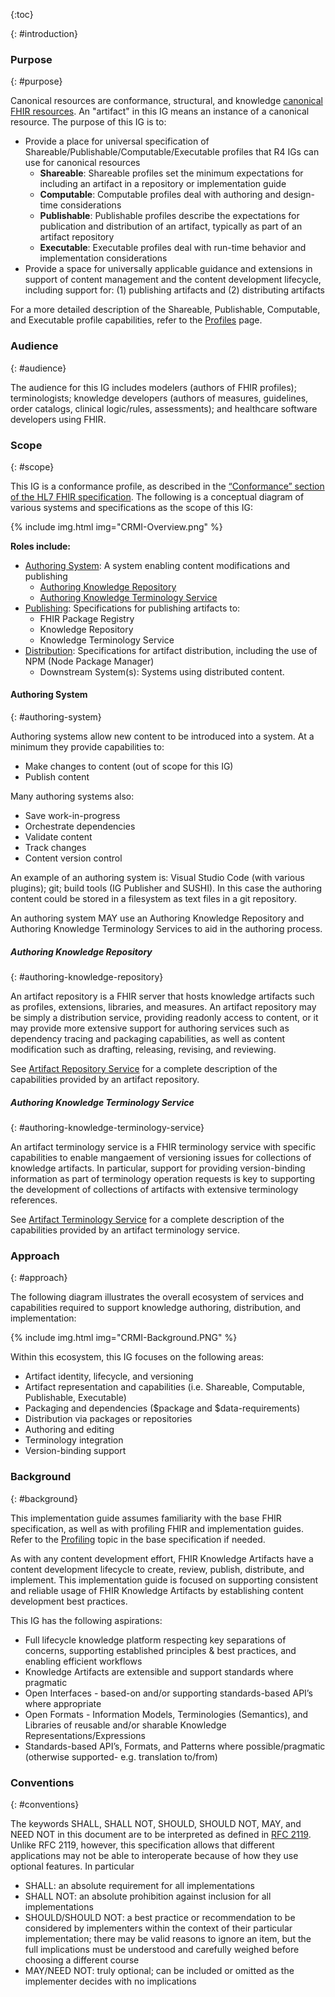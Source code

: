{:toc}

{: #introduction}

### Purpose
{: #purpose}

Canonical resources are conformance, structural, and knowledge [canonical FHIR resources](https://www.hl7.org/fhir/resource.html#canonical). An "artifact" in this IG means an instance of a canonical resource. The purpose of this IG is to:

* Provide a place for universal specification of Shareable/Publishable/Computable/Executable profiles that R4 IGs can use for canonical resources
    * **Shareable**: Shareable profiles set the minimum expectations for including an artifact in a repository or implementation guide
    * **Computable**: Computable profiles deal with authoring and design-time considerations
    * **Publishable**: Publishable profiles describe the expectations for publication and distribution of an artifact, typically as part of an artifact repository
    * **Executable**: Executable profiles deal with run-time behavior and implementation considerations
* Provide a space for universally applicable guidance and extensions in support of content management and the content development lifecycle, including support for: (1) publishing artifacts and (2) distributing artifacts

For a more detailed description of the Shareable, Publishable, Computable, and Executable profile capabilities, refer to the [Profiles](profiles.html) page.

### Audience
{: #audience}

The audience for this IG includes modelers (authors of FHIR profiles); terminologists; knowledge developers (authors of measures, guidelines, order catalogs, clinical logic/rules, assessments); and healthcare software developers using FHIR.

### Scope
{: #scope}

This IG is a conformance profile, as described in the [“Conformance” section of the HL7 FHIR specification](http://hl7.org/fhir/R4/conformance-module.html). The following is a conceptual diagram of various systems and specifications as the scope of this IG:

<div style="max-width:800px;">
{% include img.html img="CRMI-Overview.png" %}
</div>

**Roles include:**
* [Authoring System](#authoring-system): A system enabling content modifications and publishing
  * [Authoring Knowledge Repository](#authoring-knowledge-repository)
  * [Authoring Knowledge Terminology Service](#authoring-knowledge-terminology-service)
* [Publishing](publishing.html): Specifications for publishing artifacts to:
  * FHIR Package Registry
  * Knowledge Repository
  * Knowledge Terminology Service
* [Distribution](distribution.html): Specifications for artifact distribution, including the use of NPM (Node Package Manager)
  * Downstream System(s): Systems using distributed content.

#### Authoring System
{: #authoring-system}

Authoring systems allow new content to be introduced into a system. At a minimum they provide capabilities to:
* Make changes to content (out of scope for this IG)
* Publish content

Many authoring systems also:
* Save work-in-progress
* Orchestrate dependencies
* Validate content
* Track changes
* Content version control

An example of an authoring system is: Visual Studio Code (with various plugins); git; build tools (IG Publisher and SUSHI). In this case the authoring content could be stored in a filesystem as text files in a git repository. 

An authoring system MAY use an Authoring Knowledge Repository and Authoring Knowledge Terminology Services to aid in the authoring process.

##### Authoring Knowledge Repository
{: #authoring-knowledge-repository}

An artifact repository is a FHIR server that hosts knowledge artifacts such as profiles, extensions, libraries, and measures. An artifact repository may be simply a distribution service, providing readonly access to content, or it may provide more extensive support for authoring services such as dependency tracing and packaging capabilities, as well as content modification such as drafting, releasing, revising, and reviewing.

See [Artifact Repository Service](artifact-repository-service.html) for a complete description of the capabilities provided by an artifact repository.


##### Authoring Knowledge Terminology Service
{: #authoring-knowledge-terminology-service}

An artifact terminology service is a FHIR terminology service with specific capabilities to enable mangaement of versioning issues for collections of knowledge artifacts. In particular, support for providing version-binding information as part of terminology operation requests is key to supporting the development of collections of artifacts with extensive terminology references.

See [Artifact Terminology Service](artifact-terminology-service.html) for a complete description of the capabilities provided by an artifact terminology service.

### Approach
{: #approach}

The following diagram illustrates the overall ecosystem of services and capabilities required to support knowledge authoring, distribution, and implementation:

<div style="max-width:1200px;">
{% include img.html img="CRMI-Background.PNG" %}
</div>

Within this ecosystem, this IG focuses on the following areas:

* Artifact identity, lifecycle, and versioning
* Artifact representation and capabilities (i.e. Shareable, Computable, Publishable, Executable)
* Packaging and dependencies ($package and $data-requirements)
* Distribution via packages or repositories
* Authoring and editing
* Terminology integration
* Version-binding support

### Background
{: #background}

This implementation guide assumes familiarity with the base FHIR specification, as well as with profiling FHIR and implementation guides. Refer to the [Profiling](http://hl7.org/fhir/profiling.html) topic in the base specification if needed.

As with any content development effort, FHIR Knowledge Artifacts have a content development lifecycle to create, review, publish, distribute, and implement. This implementation guide is focused on supporting consistent and reliable usage of FHIR Knowledge Artifacts by establishing content development best practices.

This IG has the following aspirations:
* Full lifecycle knowledge platform respecting key separations of concerns, supporting established principles &amp; best practices, and enabling efficient workflows
* Knowledge Artifacts are extensible and support standards where pragmatic
* Open Interfaces - based-on and/or supporting standards-based API’s where appropriate
* Open Formats - Information Models, Terminologies (Semantics), and Libraries of reusable and/or sharable Knowledge Representations/Expressions
* Standards-based API’s, Formats, and Patterns where possible/pragmatic (otherwise supported- e.g. translation to/from)

### Conventions
{: #conventions}

The keywords SHALL, SHALL NOT, SHOULD, SHOULD NOT, MAY, and NEED NOT in this document are to be interpreted as defined in [RFC 2119](https://www.ietf.org/rfc/rfc2119.txt). Unlike RFC 2119, however, this specification allows that different applications may not be able to interoperate because of how they use optional features. In particular

* SHALL: an absolute requirement for all implementations
* SHALL NOT: an absolute prohibition against inclusion for all implementations
* SHOULD/SHOULD NOT: a best practice or recommendation to be considered by implementers within the context of their particular implementation; there may be valid reasons to ignore an item, but the full implications must be understood and carefully weighed before choosing a different course
* MAY/NEED NOT: truly optional; can be included or omitted as the implementer decides with no implications

<br/>
<br/>